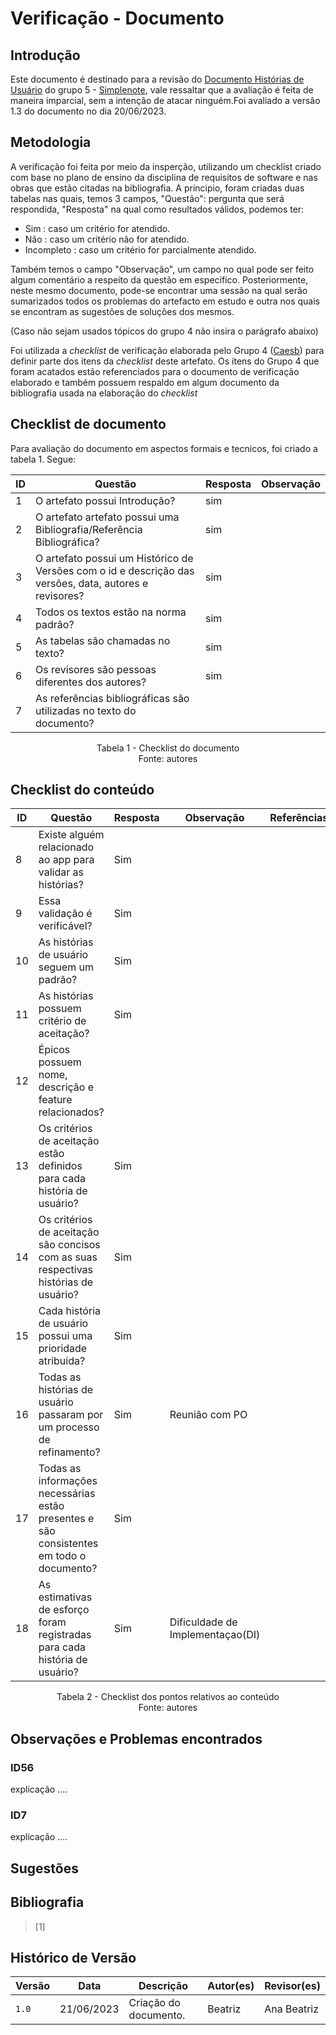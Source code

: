 # Verificação - Documento

## Introdução

Este documento é destinado para a revisão do [Documento Histórias de Usuário](<link para o documento>) do grupo 5 - [Simplenote](https://github.com/Requisitos-de-Software/2023.1-Simplenote), vale ressaltar que 
a avaliação é feita de maneira imparcial, sem a intenção de atacar ninguém.Foi avaliado a versão 1.3 do documento no dia 20/06/2023.

## Metodologia

A verificação foi feita por meio da insperção, utilizando um checklist criado com base no plano de ensino da disciplina de requisitos de software e nas obras que estão citadas na bibliografia. A principio, foram criadas duas tabelas nas quais, temos 3 campos, "Questão": pergunta que será respondida, "Resposta" na qual como resultados válidos, podemos ter:

- Sim : caso um critério for atendido.
- Não : caso um critério não for atendido.
- Incompleto : caso um critério for parcialmente atendido.

Também temos o campo "Observação", um campo no qual pode ser feito algum comentário a respeito da questão em específico. Posteriormente, neste mesmo documento, pode-se encontrar uma sessão na qual serão sumarizados todos os problemas do artefacto em estudo e outra nos quais se encontram as sugestões de soluções dos mesmos.


(Caso não sejam usados tópicos do grupo 4 não insira o parágrafo abaixo)

Foi utilizada a *checklist* de verificação elaborada pelo Grupo 4 ([Caesb](https://requisitos-de-software.github.io/2023.1-Caesb/Verificacao/Grupo5/Entrega1/Entrega1/)) para definir parte dos itens da *checklist* deste artefato. Os itens do Grupo 4 que foram acatados estão referenciados para o documento de verificação elaborado e também possuem respaldo em algum documento da bibliografia usada na elaboração do *checklist* 

## Checklist de documento
Para avaliação do documento em aspectos formais e tecnicos, foi criado a tabela 1. Segue:

|ID|Questão|Resposta|Observação|
|--|-------|--------|----------|
|1|O artefato possui Introdução?                                                                                |   sim     |          |
|2|O artefato artefato possui uma Bibliografia/Referência Bibliográfica?                                        |   sim    |          |
|3|O artefato possui um Histórico de Versões com o id e descrição das versões, data, autores e revisores?       |   sim     |          |
|4|Todos os textos estão na norma padrão?                                                                       |   sim     |          |
|5|As tabelas são chamadas no texto?                                                                            |   sim     |          |
|6|Os revisores são pessoas diferentes dos autores?                                                             |   sim     |          |
|7|As referências bibliográficas são utilizadas no texto do documento? | | |

<p align="center"> Tabela 1 - Checklist do documento <br> Fonte: autores </p>

## Checklist do conteúdo

| ID  | Questão | Resposta | Observação | Referências |
| --- | ------- | -------- | ---------- |     -       |
|8|Existe alguém relacionado ao app para validar as histórias?                               |Sim|   |   | 
|9|Essa validação é verificável?                                                             |Sim|   |   |
|10|As histórias de usuário seguem um padrão?                                                |Sim|   |   |
|11|As histórias possuem critério de aceitação?                                              |Sim|   |   |
|12|Épicos possuem nome, descrição e feature relacionados?                                   |   |   |   |
|13|Os critérios de aceitação estão definidos para cada história de usuário?                 |Sim|   |   |
|14|Os critérios de aceitação são concisos com as suas respectivas histórias de usuário?     |Sim|   |   |
|15|Cada história de usuário possui uma prioridade atribuída?                                |Sim|   |   |
|16|Todas as histórias de usuário passaram por um processo de refinamento?                   |Sim|Reunião com PO|  |
|17|Todas as informações necessárias estão presentes e são consistentes em todo o documento? |Sim|   |   |
|18|As estimativas de esforço foram registradas para cada história de usuário?               |Sim| Dificuldade de Implementaçao(DI)   |   |

<p align="center"> Tabela 2 - Checklist dos pontos relativos ao conteúdo <br> Fonte: autores </p>

## Observações e Problemas encontrados

### ID56

explicação ....

### ID7

explicação ....

## Sugestões

## Bibliografia

> [1] 

## Histórico de Versão

| Versão | Data       | Descrição             | Autor(es) | Revisor(es)        |
| ------ | ---------- | --------------------- | --------- | ------------------ |
| `1.0`  | 21/06/2023 | Criação do documento. | Beatriz   | Ana Beatriz            |
